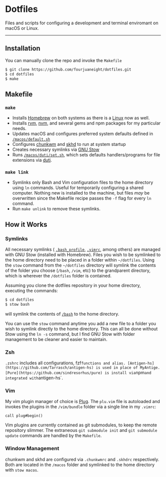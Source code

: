 # Dotfiles

Files and scripts for configuring a development and terminal enviromant on macOS or Linux.

---

## Installation
You can manually clone the repo and invoke the `Makefile`
```bash
$ git clone https://github.com/fourjuaneight/dotfiles.git
$ cd dotfiles
$ make
```

## Makefile

### `make`
* Installs [Homebrew](https://brew.sh) on both systems as there is a [Linux](http://linuxbrew.sh/) now as well.
* Installs [rvm](https://rvm.io/), [nvm](https://github.com/creationix/nvm), and several gems and npm packages for my particular needs.
* Updates macOS and configures preferred system defaults defined in [`/macos/default.sh`](macos/default.sh)
* Configures [chunkwm](https://github.com/koekeishiya/chunkwm) and [skhd](https://github.com/koekeishiya/skhd) to run at system startup
* Creates necessary symlinks via [GNU Stow](https://www.gnu.org/software/stow/)
* Runs [`/macos/duti/set.sh`](macos/duti/set.sh), which sets defaults handlers/programs for file extensions via [duti](http://duti.org).

### `make link`
* Symlinks only Bash and Vim configuration files to the home directory using `ln` commands. Useful for temporarily configuring a shared computer. Nothing new is installed to the machine, but files *may* be overwritten since the Makefile recipe passes the `-f` flag for every `ln` command.
* Run `make unlink` to remove these symlinks.

## How it Works

### Symlinks

All necessary symlinks ( [`.bash_profile`](bash/.bash_profile), [`.vimrc`](vim/.vimrc), among others) are managed with GNU Stow (installed with Homebrew). Files you wish to be symlinked to the home directory need to be placed in a folder within `~/dotfiles`. Using the `stow` command from the `~/dotfiles` directory will symlink the contents of the folder you choose (`/bash`, `/vim`, etc) to the grandparent directory, which is wherever the `/dotfiles` folder is contained.

Assuming you clone the dotfiles repository in your home directory, executing the commands:

```bash
$ cd dotfiles
$ stow bash
```
will symlink the contents of [`/bash`](bash) to the home directory.

You can use the `stow` command anytime you add a new file to a folder you wish to symlink directly to the home directory. This can all be done without Stow using the `ln -s` command, but I find GNU Stow with folder management to be cleaner and easier to maintain.

### Zsh
`.zshrc` includes all configurations, fzf` functions and alias. [Antigen-hs](https://github.com/Tarrasch/antigen-hs) is used in place of MyAntige. [Pure](https://github.com/sindresorhus/pure) is install via `npm` and integrated with `antigen-hs`.

### Vim
My vim plugin manager of choice is [Plug](https://github.com/junegunn/vim-plug). The `plu.vim` file is autoloaded and invokes the plugins in the `/vim/bundle` folder via a single line in my `.vimrc`:

```
call plug#begin()
```

Vim plugins are currently contained as git submodules, to keep the remote repository slimmer. The extraneous `git submodule init` and `git submodule update` commands are handled by the `Makefile`.

### Window Management
chunkwm and skhd are configured via `.chunkwmrc` and `.skhdrc` respectively. Both are located in the `/macos` folder and symlinked to the home directory with `stow macos`.